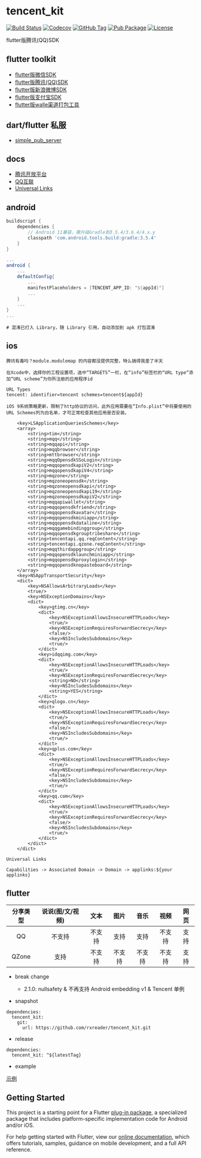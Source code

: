 # tencent_kit

[![Build Status](https://cloud.drone.io/api/badges/rxreader/tencent_kit/status.svg)](https://cloud.drone.io/rxreader/tencent_kit)
[![Codecov](https://codecov.io/gh/rxreader/tencent_kit/branch/master/graph/badge.svg)](https://codecov.io/gh/rxreader/tencent_kit)
[![GitHub Tag](https://img.shields.io/github/tag/rxreader/tencent_kit.svg)](https://github.com/rxreader/tencent_kit/releases)
[![Pub Package](https://img.shields.io/pub/v/tencent_kit.svg)](https://pub.dartlang.org/packages/tencent_kit)
[![License](https://img.shields.io/badge/License-Apache%202.0-blue.svg)](https://github.com/rxreader/tencent_kit/blob/master/LICENSE)

flutter版腾讯(QQ)SDK

## flutter toolkit

* [flutter版微信SDK](https://github.com/rxreader/wechat_kit)
* [flutter版腾讯(QQ)SDK](https://github.com/rxreader/tencent_kit)
* [flutter版新浪微博SDK](https://github.com/rxreader/weibo_kit)
* [flutter版支付宝SDK](https://github.com/rxreader/alipay_kit)
* [flutter版walle渠道打包工具](https://github.com/rxreader/walle_kit)

## dart/flutter 私服

* [simple_pub_server](https://github.com/rxreader/simple_pub_server)

## docs

* [腾讯开放平台](https://open.tencent.com/)
* [QQ互联](http://wiki.connect.qq.com/)
* [Universal Links](https://developer.apple.com/library/archive/documentation/General/Conceptual/AppSearch/UniversalLinks.html)

## android

```groovy
buildscript {
    dependencies {
        // Android 11兼容，需升级Gradle到3.5.4/3.6.4/4.x.y
        classpath 'com.android.tools.build:gradle:3.5.4'
    }
}
```

```groovy
...
android {
    ...
    defaultConfig{
        ...
        manifestPlaceholders = [TENCENT_APP_ID: "${appId}"]
        ...
    }
    ...
}
...
```

```
# 混淆已打入 Library，随 Library 引用，自动添加到 apk 打包混淆
```

## ios

```
腾讯有毒吗？module.modulemap 的内容都没提供完整，特么搞得我差了半天
```

```
在Xcode中，选择你的工程设置项，选中“TARGETS”一栏，在“info”标签栏的“URL type“添加“URL scheme”为你所注册的应用程序id

URL Types
tencent: identifier=tencent schemes=tencent${appId}
```

```
iOS 9系统策略更新，限制了http协议的访问，此外应用需要在“Info.plist”中将要使用的URL Schemes列为白名单，才可正常检查其他应用是否安装。

	<key>LSApplicationQueriesSchemes</key>
	<array>
		<string>tim</string>
		<string>mqq</string>
		<string>mqqapi</string>
		<string>mqqbrowser</string>
		<string>mttbrowser</string>
		<string>mqqOpensdkSSoLogin</string>
		<string>mqqopensdkapiV2</string>
		<string>mqqopensdkapiV4</string>
		<string>mqzone</string>
		<string>mqzoneopensdk</string>
		<string>mqzoneopensdkapi</string>
		<string>mqzoneopensdkapi19</string>
		<string>mqzoneopensdkapiV2</string>
		<string>mqqapiwallet</string>
		<string>mqqopensdkfriend</string>
		<string>mqqopensdkavatar</string>
		<string>mqqopensdkminiapp</string>
		<string>mqqopensdkdataline</string>
		<string>mqqgamebindinggroup</string>
		<string>mqqopensdkgrouptribeshare</string>
		<string>tencentapi.qq.reqContent</string>
		<string>tencentapi.qzone.reqContent</string>
		<string>mqqthirdappgroup</string>
		<string>mqqopensdklaunchminiapp</string>
		<string>mqqopensdkproxylogin</string>
		<string>mqqopensdknopasteboard</string>
	</array>
	<key>NSAppTransportSecurity</key>
	<dict>
		<key>NSAllowsArbitraryLoads</key>
		<true/>
		<key>NSExceptionDomains</key>
		<dict>
			<key>gtimg.cn</key>
			<dict>
				<key>NSExceptionAllowsInsecureHTTPLoads</key>
				<true/>
				<key>NSExceptionRequiresForwardSecrecy</key>
				<false/>
				<key>NSIncludesSubdomains</key>
				<true/>
			</dict>
			<key>idqqimg.com</key>
			<dict>
				<key>NSExceptionAllowsInsecureHTTPLoads</key>
				<true/>
				<key>NSExceptionRequiresForwardSecrecy</key>
				<string>NO</string>
				<key>NSIncludesSubdomains</key>
				<string>YES</string>
			</dict>
			<key>qlogo.cn</key>
			<dict>
				<key>NSExceptionAllowsInsecureHTTPLoads</key>
				<true/>
				<key>NSExceptionRequiresForwardSecrecy</key>
				<false/>
				<key>NSIncludesSubdomains</key>
				<true/>
			</dict>
			<key>qplus.com</key>
			<dict>
				<key>NSExceptionAllowsInsecureHTTPLoads</key>
				<true/>
				<key>NSExceptionRequiresForwardSecrecy</key>
				<false/>
				<key>NSIncludesSubdomains</key>
				<true/>
			</dict>
			<key>qq.com</key>
			<dict>
				<key>NSExceptionAllowsInsecureHTTPLoads</key>
				<true/>
				<key>NSExceptionRequiresForwardSecrecy</key>
				<false/>
				<key>NSIncludesSubdomains</key>
				<true/>
			</dict>
		</dict>
	</dict>
```

```
Universal Links

Capabilities -> Associated Domain -> Domain -> applinks:${your applinks}
```

## flutter

|分享类型|说说(图/文/视频)|文本|图片|音乐|视频|网页|
|:---:|:---:|:---:|:---:|:---:|:---:|:---:|
|QQ|不支持|不支持|支持|支持|不支持|支持|
|QZone|支持|不支持|不支持|不支持|不支持|支持|

* break change
    * 2.1.0: nullsafety & 不再支持 Android embedding v1 & Tencent 单例

* snapshot

```
dependencies:
  tencent_kit:
    git:
      url: https://github.com/rxreader/tencent_kit.git
```

* release

```
dependencies:
  tencent_kit: ^${latestTag}
```

* example

[示例](./example/lib/main.dart)

## Getting Started

This project is a starting point for a Flutter
[plug-in package](https://flutter.dev/developing-packages/),
a specialized package that includes platform-specific implementation code for
Android and/or iOS.

For help getting started with Flutter, view our 
[online documentation](https://flutter.dev/docs), which offers tutorials, 
samples, guidance on mobile development, and a full API reference.
